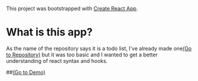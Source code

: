 
This project was bootstrapped with [Create React App](https://github.com/facebook/create-react-app).

# What is this app?

As the name of the repository says it is a todo list, I've already made one[(Go to Repository)](https://github.com/gustavofmota/Simple-to-do-List#to-do-list) but it was too basic and I wanted to get a better understanding of react syntax and hooks.

##[(Go to Demo)](https://gustavofmota.github.io/to-do-List)
